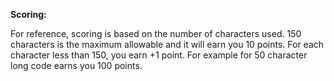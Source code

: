 **Scoring:** 

For reference, scoring is based on the number of characters used.
150 characters is the maximum allowable and it will earn you 10 points.
For each character less than 150, you earn +1 point. 
For example for 50 character long code earns you 100 points.
